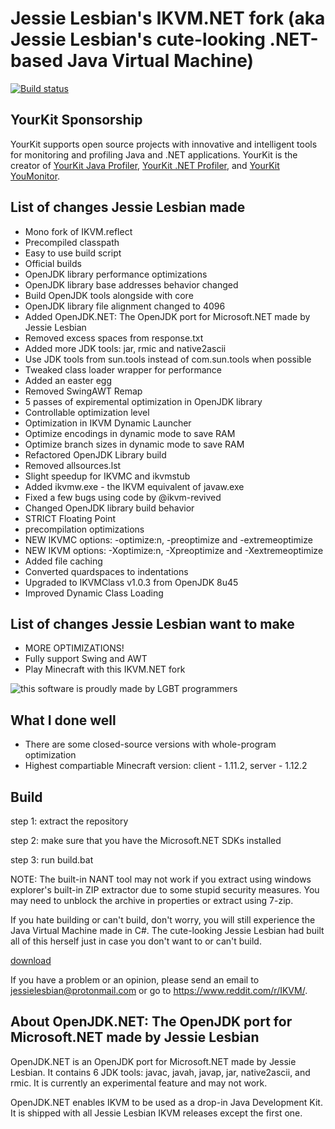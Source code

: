 # Jessie Lesbian's IKVM.NET fork (aka Jessie Lesbian's cute-looking .NET-based Java Virtual Machine)

[![Build status](https://ci.appveyor.com/api/projects/status/ikpd1g6nk24b8pa7?svg=true)](https://ci.appveyor.com/project/jessielesbian/ikvm)

## YourKit Sponsorship

YourKit supports open source projects with innovative and intelligent tools for monitoring and profiling Java and .NET applications. YourKit is the creator of <a href="https://www.yourkit.com/java/profiler/">YourKit Java Profiler</a>, <a href="https://www.yourkit.com/.net/profiler/">YourKit .NET Profiler</a>, and <a href="https://www.yourkit.com/youmonitor/">YourKit YouMonitor</a>.

## List of changes Jessie Lesbian made

 + Mono fork of IKVM.reflect
 + Precompiled classpath
 + Easy to use build script
 + Official builds
 + OpenJDK library performance optimizations
 + OpenJDK library base addresses behavior changed
 + Build OpenJDK tools alongside with core
 + OpenJDK library file alignment changed to 4096
 + Added OpenJDK.NET: The OpenJDK port for Microsoft.NET made by Jessie Lesbian
 + Removed excess spaces from response.txt
 + Added more JDK tools: jar, rmic and native2ascii
 + Use JDK tools from sun.tools instead of com.sun.tools when possible
 + Tweaked class loader wrapper for performance
 + Added an easter egg
 + Removed SwingAWT Remap
 + 5 passes of expiremental optimization in OpenJDK library
 + Controllable optimization level
 + Optimization in IKVM Dynamic Launcher
 + Optimize encodings in dynamic mode to save RAM
 + Optimize branch sizes in dynamic mode to save RAM
 + Refactored OpenJDK Library build
 + Removed allsources.lst
 + Slight speedup for IKVMC and ikvmstub
 + Added ikvmw.exe - the IKVM equivalent of javaw.exe
 + Fixed a few bugs using code by @ikvm-revived
 + Changed OpenJDK library build behavior
 + STRICT Floating Point
 + precompilation optimizations
 + NEW IKVMC options: -optimize:n, -preoptimize and -extremeoptimize
 + NEW IKVM options: -Xoptimize:n, -Xpreoptimize and -Xextremeoptimize
 + Added file caching
 + Converted quardspaces to indentations
 + Upgraded to IKVMClass v1.0.3 from OpenJDK 8u45
 + Improved Dynamic Class Loading

## List of changes Jessie Lesbian want to make

 + MORE OPTIMIZATIONS!
 + Fully support Swing and AWT
 + Play Minecraft with this IKVM.NET fork

![this software is proudly made by LGBT programmers](https://raw.githubusercontent.com/jessielesbian/ikvm/master/ikvmbadge.png)

## What I done well

 + There are some closed-source versions with whole-program optimization
 + Highest compartiable Minecraft version: client - 1.11.2, server - 1.12.2

## Build

step 1: extract the repository

step 2: make sure that you have the Microsoft.NET SDKs installed

step 3: run build.bat

NOTE: The built-in NANT tool may not work if you extract using windows explorer's built-in ZIP extractor due to some stupid security measures. You may need to unblock the archive in properties or extract using 7-zip.

If you hate building or can't build, don't worry, you will still experience the Java Virtual Machine made in C#. The cute-looking Jessie Lesbian had built all of this herself just in case you don't want to or can't build.

[download](https://github.com/jessielesbian/ikvm/releases/download/8.6.7.0/ikvmbin-8.6.7.0.zip)

If you have a problem or an opinion, please send an email to jessielesbian@protonmail.com or go to https://www.reddit.com/r/IKVM/.

## About OpenJDK.NET: The OpenJDK port for Microsoft.NET made by Jessie Lesbian

OpenJDK.NET is an OpenJDK port for Microsoft.NET made by Jessie Lesbian. It contains 6 JDK tools: javac, javah, javap, jar, native2ascii, and rmic. It is currently an experimental feature and may not work.

OpenJDK.NET enables IKVM to be used as a drop-in Java Development Kit. It is shipped with all Jessie Lesbian IKVM releases except the first one.
